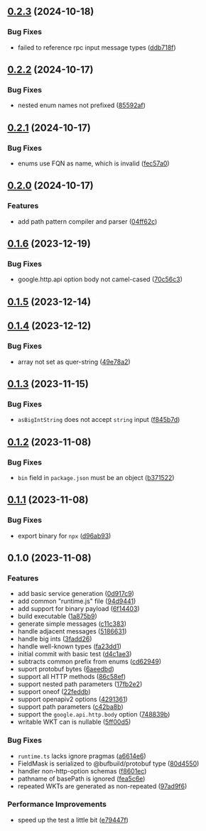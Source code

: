 

## [0.2.3](https://github.com/h2oai/protoc-gen-grpc-gateway-es/compare/v0.2.2...v0.2.3) (2024-10-18)


### Bug Fixes

* failed to reference rpc input message types ([ddb718f](https://github.com/h2oai/protoc-gen-grpc-gateway-es/commit/ddb718fc6500baf57b2bb97391db69e19df8d94a))

## [0.2.2](https://github.com/h2oai/protoc-gen-grpc-gateway-es/compare/v0.2.1...v0.2.2) (2024-10-17)


### Bug Fixes

* nested enum names not prefixed ([85592af](https://github.com/h2oai/protoc-gen-grpc-gateway-es/commit/85592afccbec64c906727a8531eafd92e70ef70f))

## [0.2.1](https://github.com/h2oai/protoc-gen-grpc-gateway-es/compare/v0.2.0...v0.2.1) (2024-10-17)


### Bug Fixes

* enums use FQN as name, which is invalid ([fec57a0](https://github.com/h2oai/protoc-gen-grpc-gateway-es/commit/fec57a09c4a5eebbf7dc1cf165f640b8c9728bdf))

## [0.2.0](https://github.com/h2oai/protoc-gen-grpc-gateway-es/compare/v0.1.6...v0.2.0) (2024-10-17)


### Features

* add path pattern compiler and parser ([04ff62c](https://github.com/h2oai/protoc-gen-grpc-gateway-es/commit/04ff62cfb44afa629562697149e28ecd8a72039f))

## [0.1.6](https://github.com/czabaj/protoc-gen-grpc-gateway-es/compare/v0.1.5...v0.1.6) (2023-12-19)


### Bug Fixes

* google.http.api option body not camel-cased ([70c56c3](https://github.com/czabaj/protoc-gen-grpc-gateway-es/commit/70c56c30316d4064defffed9f69e6a757be359f4))

## [0.1.5](https://github.com/czabaj/protoc-gen-grpc-gateway-es/compare/v0.1.4...v0.1.5) (2023-12-14)

## [0.1.4](https://github.com/czabaj/protoc-gen-grpc-gateway-es/compare/v0.1.3...v0.1.4) (2023-12-12)


### Bug Fixes

* array not set as quer-string ([49e78a2](https://github.com/czabaj/protoc-gen-grpc-gateway-es/commit/49e78a2a10b1b9caf5a4e04d5e348799751a7dcb))

## [0.1.3](https://github.com/czabaj/protoc-gen-grpc-gateway-es/compare/v0.1.2...v0.1.3) (2023-11-15)


### Bug Fixes

* `asBigIntString` does not accept `string` input ([f845b7d](https://github.com/czabaj/protoc-gen-grpc-gateway-es/commit/f845b7d90407c9d162b9bae0b6a004b3a89f039f))

## [0.1.2](https://github.com/czabaj/protoc-gen-grpc-gateway-es/compare/v0.1.1...v0.1.2) (2023-11-08)


### Bug Fixes

* `bin` field in `package.json` must be an object ([b371522](https://github.com/czabaj/protoc-gen-grpc-gateway-es/commit/b371522367d8a8c09cebe361597177c16a458e2d))

## [0.1.1](https://github.com/czabaj/protoc-gen-grpc-gateway-es/compare/v0.1.0...v0.1.1) (2023-11-08)


### Bug Fixes

* export binary for `npx` ([d96ab93](https://github.com/czabaj/protoc-gen-grpc-gateway-es/commit/d96ab930caa21e91f211de96c80626c296420c8b))

## 0.1.0 (2023-11-08)


### Features

* add basic service generation ([0d917c9](https://github.com/czabaj/protoc-gen-grpc-gateway-es/commit/0d917c901982cf985ecaeea27277a5a2fefb1fe4))
* add common "runtime.js" file ([94d9441](https://github.com/czabaj/protoc-gen-grpc-gateway-es/commit/94d94412b33eeb11f01fa60db63b09d3edaabd53))
* add support for binary payload ([6f14403](https://github.com/czabaj/protoc-gen-grpc-gateway-es/commit/6f1440390d38e260669bf7cb80fe0b4c0c5ab44e))
* build executable ([1a875b9](https://github.com/czabaj/protoc-gen-grpc-gateway-es/commit/1a875b9dde6299f1a6d978b2e7acea8943186867))
* generate simple messages ([c11c383](https://github.com/czabaj/protoc-gen-grpc-gateway-es/commit/c11c383110bc935e8132394e2d783935fedfaf2e))
* handle adjacent messages ([5186631](https://github.com/czabaj/protoc-gen-grpc-gateway-es/commit/518663106bdf8cb2f82a02d473b272d73c2a1a18))
* handle big ints ([3fadd26](https://github.com/czabaj/protoc-gen-grpc-gateway-es/commit/3fadd26982e65fdc894f8dd25e2c0746c5b44a64))
* handle well-known types ([fa23dd1](https://github.com/czabaj/protoc-gen-grpc-gateway-es/commit/fa23dd1583d651b42a573b276da12bfcab44af2e))
* initial commit with basic test ([d4c1ae3](https://github.com/czabaj/protoc-gen-grpc-gateway-es/commit/d4c1ae3289ea817a854802969bc02a6bce6ba93a))
* subtracts common prefix from enums ([cd62949](https://github.com/czabaj/protoc-gen-grpc-gateway-es/commit/cd6294928b1e674b32a5ef98a57a98086157dd54))
* suport protobuf bytes ([6aeedbd](https://github.com/czabaj/protoc-gen-grpc-gateway-es/commit/6aeedbd6fa3382db9b8f644497d7e0d04ed6b5b1))
* support all HTTP methods ([86c58ef](https://github.com/czabaj/protoc-gen-grpc-gateway-es/commit/86c58ef60b78660cf0430532b3812b62cb380e2e))
* support nested path parameters ([17fb2e2](https://github.com/czabaj/protoc-gen-grpc-gateway-es/commit/17fb2e2a63adc7351f8eedc9dfa561a98c672c31))
* support oneof ([22feddb](https://github.com/czabaj/protoc-gen-grpc-gateway-es/commit/22feddbfe91c08bce2be4e6847aafa4ed0e77997))
* support openapiv2 options ([4291361](https://github.com/czabaj/protoc-gen-grpc-gateway-es/commit/42913615cb2d2d607939c73cf23ed24f30b9b6bd))
* support path parameters ([c42ba8b](https://github.com/czabaj/protoc-gen-grpc-gateway-es/commit/c42ba8b976bc2a56a3a68ee01381e0bac9ff1c83))
* support the `google.api.http.body` option ([748839b](https://github.com/czabaj/protoc-gen-grpc-gateway-es/commit/748839b5ecef1dbef8dc82b6494693b6f8be3312))
* writable WKT can is nullable ([5ff00d5](https://github.com/czabaj/protoc-gen-grpc-gateway-es/commit/5ff00d5e5a88a586fdff3db1216d05d8e6de7a8f))


### Bug Fixes

* `runtime.ts` lacks ignore pragmas ([a6614e6](https://github.com/czabaj/protoc-gen-grpc-gateway-es/commit/a6614e6c92474557017f900e48b60d53678e7a02))
* FieldMask is serialized to @bufbuild/protobuf type ([80d4550](https://github.com/czabaj/protoc-gen-grpc-gateway-es/commit/80d4550f35b2cf3c8962a71fa8091f98c7589aae))
* handler non-http-option schemas ([f8601ec](https://github.com/czabaj/protoc-gen-grpc-gateway-es/commit/f8601ecee479e704d37530ff92b4e89dbb03f702))
* pathname of basePath is ignored ([fea5c6e](https://github.com/czabaj/protoc-gen-grpc-gateway-es/commit/fea5c6ed1a03d5c45962b0e97479596ed6dfe1ac))
* repeated WKTs are generated as non-repeated ([97ad9f6](https://github.com/czabaj/protoc-gen-grpc-gateway-es/commit/97ad9f6c8b7b720d15fc32234cbacf4d40d54271))


### Performance Improvements

* speed up the test a little bit ([e79447f](https://github.com/czabaj/protoc-gen-grpc-gateway-es/commit/e79447f64563ede84e90c117d6380f3e107020d8))
